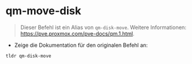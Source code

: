 # qm-move-disk

> Dieser Befehl ist ein Alias von `qm-disk-move`.
> Weitere Informationen: <https://pve.proxmox.com/pve-docs/qm.1.html>.

- Zeige die Dokumentation für den originalen Befehl an:

`tldr qm-disk-move`

